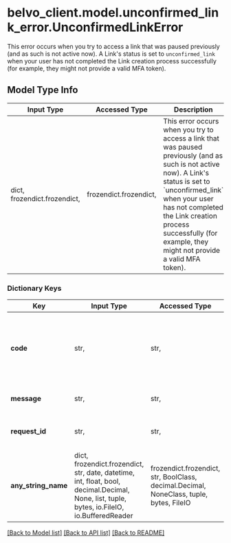# belvo_client.model.unconfirmed_link_error.UnconfirmedLinkError

This error occurs when you try to access a link that was paused previously (and as such is not active now). A Link's status is set to `unconfirmed_link` when your user has not completed the Link creation process successfully (for example, they might not provide a valid MFA token).

## Model Type Info
Input Type | Accessed Type | Description | Notes
------------ | ------------- | ------------- | -------------
dict, frozendict.frozendict,  | frozendict.frozendict,  | This error occurs when you try to access a link that was paused previously (and as such is not active now). A Link&#x27;s status is set to &#x60;unconfirmed_link&#x60; when your user has not completed the Link creation process successfully (for example, they might not provide a valid MFA token). | 

### Dictionary Keys
Key | Input Type | Accessed Type | Description | Notes
------------ | ------------- | ------------- | ------------- | -------------
**code** | str,  | str,  | A unique error code (&#x60;unconfirmed_link&#x60;) that allows you to classify and handle the error programmatically.  ℹ️ Check our DevPortal for more information on how to handle &lt;a href&#x3D;\&quot;https://developers.belvo.com/docs/belvo-api-errors#400-unconfirmed_link\&quot; target&#x3D;\&quot;_blank\&quot;&gt;400 unconfirmed_link errors&lt;/a&gt;. | [optional] 
**message** | str,  | str,  | A short description of the error.   For &#x60;unconfirmed_link&#x60; errors, the description is:      - &#x60;The link creation has not been completed yet&#x60;. | [optional] 
**request_id** | str,  | str,  | A 32-character unique ID of the request (matching a regex pattern of: &#x60;[a-f0-9]{32}&#x60;). Provide this ID when contacting the Belvo support team to accelerate investigations. | [optional] 
**any_string_name** | dict, frozendict.frozendict, str, date, datetime, int, float, bool, decimal.Decimal, None, list, tuple, bytes, io.FileIO, io.BufferedReader | frozendict.frozendict, str, BoolClass, decimal.Decimal, NoneClass, tuple, bytes, FileIO | any string name can be used but the value must be the correct type | [optional]

[[Back to Model list]](../../README.md#documentation-for-models) [[Back to API list]](../../README.md#documentation-for-api-endpoints) [[Back to README]](../../README.md)

